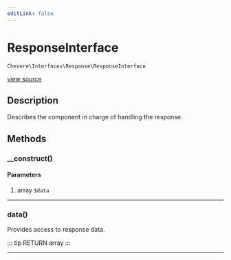 ```yaml
---
editLink: false
---
```


# ResponseInterface

`Chevere\Interfaces\Response\ResponseInterface`

[view source](https://github.com/chevere/chevere/blob/master/interfaces/Response/ResponseInterface.php)

## Description

Describes the component in charge of handling the response.

## Methods

### __construct()

#### Parameters

1. array `$data`

---

### data()

Provides access to response data.

::: tip RETURN
array
:::

---
